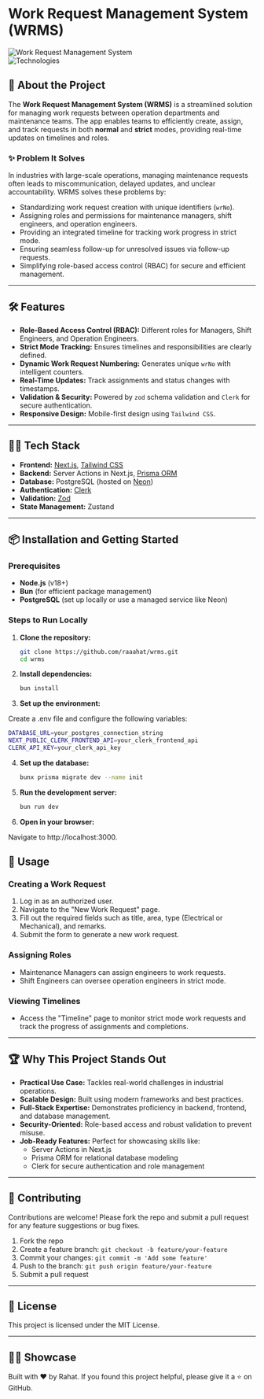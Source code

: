 # Work Request Management System (WRMS)

![Work Request Management System](https://img.shields.io/badge/WorkRequestApp-v1.0-blue.svg)  
![Technologies](https://img.shields.io/badge/Technologies-Next.js%20|%20TypeScript%20|%20Tailwind%20CSS%20|%20Prisma%20|%20Clerk%20Auth%20|%20Zod-brightgreen)

## 🚀 About the Project

The **Work Request Management System (WRMS)** is a streamlined solution for managing work requests between operation departments and maintenance teams. The app enables teams to efficiently create, assign, and track requests in both **normal** and **strict** modes, providing real-time updates on timelines and roles.

### ✨ Problem It Solves

In industries with large-scale operations, managing maintenance requests often leads to miscommunication, delayed updates, and unclear accountability. WRMS solves these problems by:

- Standardizing work request creation with unique identifiers (`wrNo`).
- Assigning roles and permissions for maintenance managers, shift engineers, and operation engineers.
- Providing an integrated timeline for tracking work progress in strict mode.
- Ensuring seamless follow-up for unresolved issues via follow-up requests.
- Simplifying role-based access control (RBAC) for secure and efficient management.

---

## 🛠️ Features

- **Role-Based Access Control (RBAC):** Different roles for Managers, Shift Engineers, and Operation Engineers.
- **Strict Mode Tracking:** Ensures timelines and responsibilities are clearly defined.
- **Dynamic Work Request Numbering:** Generates unique `wrNo` with intelligent counters.
- **Real-Time Updates:** Track assignments and status changes with timestamps.
- **Validation & Security:** Powered by `zod` schema validation and `Clerk` for secure authentication.
- **Responsive Design:** Mobile-first design using `Tailwind CSS`.

---

## 🧑‍💻 Tech Stack

- **Frontend:** [Next.js](https://nextjs.org/), [Tailwind CSS](https://tailwindcss.com/)
- **Backend:** Server Actions in Next.js, [Prisma ORM](https://www.prisma.io/)
- **Database:** PostgreSQL (hosted on [Neon](https://neon.tech/))
- **Authentication:** [Clerk](https://clerk.dev/)
- **Validation:** [Zod](https://zod.dev/)
- **State Management:** Zustand

---

## 📦 Installation and Getting Started

### Prerequisites

- **Node.js** (v18+)
- **Bun** (for efficient package management)
- **PostgreSQL** (set up locally or use a managed service like Neon)

### Steps to Run Locally

1. **Clone the repository:**

   ```bash
   git clone https://github.com/raaahat/wrms.git
   cd wrms
   ```

2. **Install dependencies:**

   ```bash
   bun install

   ```

3. **Set up the environment:**

Create a .env file and configure the following variables:

```bash
DATABASE_URL=your_postgres_connection_string
NEXT_PUBLIC_CLERK_FRONTEND_API=your_clerk_frontend_api
CLERK_API_KEY=your_clerk_api_key

```

4. **Set up the database:**

   ```bash
   bunx prisma migrate dev --name init
   ```

5. **Run the development server:**

   ```bash
   bun run dev

   ```

6. **Open in your browser:**

Navigate to http://localhost:3000.

## 📖 Usage

### Creating a Work Request

1. Log in as an authorized user.
2. Navigate to the "New Work Request" page.
3. Fill out the required fields such as title, area, type (Electrical or Mechanical), and remarks.
4. Submit the form to generate a new work request.

### Assigning Roles

- Maintenance Managers can assign engineers to work requests.
- Shift Engineers can oversee operation engineers in strict mode.

### Viewing Timelines

- Access the "Timeline" page to monitor strict mode work requests and track the progress of assignments and completions.

---

## 🏆 Why This Project Stands Out

- **Practical Use Case:** Tackles real-world challenges in industrial operations.
- **Scalable Design:** Built using modern frameworks and best practices.
- **Full-Stack Expertise:** Demonstrates proficiency in backend, frontend, and database management.
- **Security-Oriented:** Role-based access and robust validation to prevent misuse.
- **Job-Ready Features:** Perfect for showcasing skills like:
  - Server Actions in Next.js
  - Prisma ORM for relational database modeling
  - Clerk for secure authentication and role management

---

## 🌟 Contributing

Contributions are welcome! Please fork the repo and submit a pull request for any feature suggestions or bug fixes.

1. Fork the repo
2. Create a feature branch: `git checkout -b feature/your-feature`
3. Commit your changes: `git commit -m 'Add some feature'`
4. Push to the branch: `git push origin feature/your-feature`
5. Submit a pull request

---

## 📄 License

This project is licensed under the MIT License.

---

## 👨‍💻 Showcase

Built with ❤️ by Rahat. If you found this project helpful, please give it a ⭐ on GitHub.
